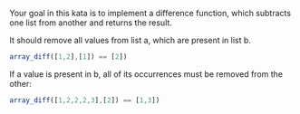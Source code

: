 Your goal in this kata is to implement a difference function, which subtracts one list from another and returns the result.

It should remove all values from list a, which are present in list b.
```js
array_diff([1,2],[1]) == [2])
```
If a value is present in b, all of its occurrences must be removed from the other:
```js
array_diff([1,2,2,2,3],[2]) == [1,3])
```